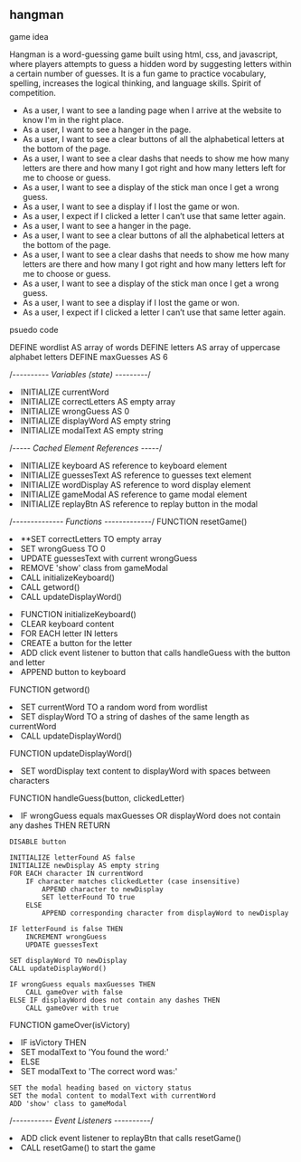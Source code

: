 
## hangman
game idea

Hangman is a word-guessing game built using html, css, and javascript, where players attempts to guess a hidden word by suggesting letters within a certain number of guesses.
It is a fun game to practice vocabulary, spelling, increases the logical thinking, and language skills.
Spirit of competition.


<ul>
<li>As a user, I want to see a landing page when I arrive at the website to know I'm in the right place.</li>
<li>  As a user, I want to see a hanger in the page.</li>
<li> As a user, I want to see a clear buttons of all the  alphabetical letters at the bottom of the page.</li>
<li> As a user, I want to see a clear dashs that needs to show me how many letters are there and how many I got right and how many letters left for me to choose or guess.</li>
<li> As a user, I want to see a display of the stick man once I get a wrong guess. </li>
<li> As a user, I want to see a display if I lost the game or won.</li>
<li> As a user, I expect if I clicked a letter I can’t use that same letter again.</li>
<li>As a user, I want to see a hanger in the page.</li>
<li>As a user, I want to see a clear buttons of all the  alphabetical letters at the bottom of the page.</li>
<li>As a user, I want to see a clear dashs that needs to show me how many letters are there and how many I got right and how many letters left for me to choose or guess.</li>
<li>As a user, I want to see a display of the stick man once I get a wrong guess. </li>
<li>As a user, I want to see a display if I lost the game or won.</li>
<li>As a user, I expect if I clicked a letter I can’t use that same letter again.</li>

</ul>

psuedo code

DEFINE wordlist AS array of words
DEFINE letters AS array of uppercase alphabet letters
DEFINE maxGuesses AS 6

/*---------- Variables (state) ---------*/
<li>INITIALIZE currentWord</li>
<li>INITIALIZE correctLetters AS empty array</li>
<li>INITIALIZE wrongGuess AS 0</li>
<li>INITIALIZE displayWord AS empty string</li>
<li>INITIALIZE modalText AS empty string</li>

/*----- Cached Element References  -----*/
<li>INITIALIZE keyboard AS reference to keyboard element</li>
<li>INITIALIZE guessesText AS reference to guesses text element</li>
<li>INITIALIZE wordDisplay AS reference to word display element</li>
<li>INITIALIZE gameModal AS reference to game modal element</li>
<li>INITIALIZE replayBtn AS reference to replay button in the modal</li>

/*-------------- Functions -------------*/
FUNCTION resetGame()
    <li>**SET correctLetters TO empty array</li>
    <li>SET wrongGuess TO 0</li>
    <li>UPDATE guessesText with current wrongGuess</li>
    <li>REMOVE 'show' class from gameModal</li>
    <li>CALL initializeKeyboard()</li>
    <li>CALL getword()</li>
    <li>CALL updateDisplayWord()</li>

<li>FUNCTION initializeKeyboard()</li>
    <li>CLEAR keyboard content</li>
    <li>FOR EACH letter IN letters</li>
        <li>CREATE a button for the letter</li>
        <li>ADD click event listener to button that calls handleGuess with the button and letter</li>
        <li>APPEND button to keyboard</li>

FUNCTION getword()
    <li>SET currentWord TO a random word from wordlist</li>
    <li>SET displayWord TO a string of dashes of the same length as currentWord</li>
    <li>CALL updateDisplayWord()</li>

FUNCTION updateDisplayWord()
    <li>SET wordDisplay text content to displayWord with spaces between characters</li>

FUNCTION handleGuess(button, clickedLetter)
    <li>IF wrongGuess equals maxGuesses OR displayWord does not contain any dashes THEN
        RETURN</li>

    DISABLE button

    INITIALIZE letterFound AS false
    INITIALIZE newDisplay AS empty string
    FOR EACH character IN currentWord
        IF character matches clickedLetter (case insensitive)
            APPEND character to newDisplay
            SET letterFound TO true
        ELSE
            APPEND corresponding character from displayWord to newDisplay

    IF letterFound is false THEN
        INCREMENT wrongGuess
        UPDATE guessesText

    SET displayWord TO newDisplay
    CALL updateDisplayWord()

    IF wrongGuess equals maxGuesses THEN
        CALL gameOver with false
    ELSE IF displayWord does not contain any dashes THEN
        CALL gameOver with true

FUNCTION gameOver(isVictory)
    <li>IF isVictory THEN</li>
        <li>SET modalText to 'You found the word:'</li>
    <li>ELSE</li>
        <li>SET modalText to 'The correct word was:'</li>

    SET the modal heading based on victory status
    SET the modal content to modalText with currentWord
    ADD 'show' class to gameModal

/*----------- Event Listeners ----------*/
<li>ADD click event listener to replayBtn that calls resetGame()</li>

<li>CALL resetGame() to start the game </li>


